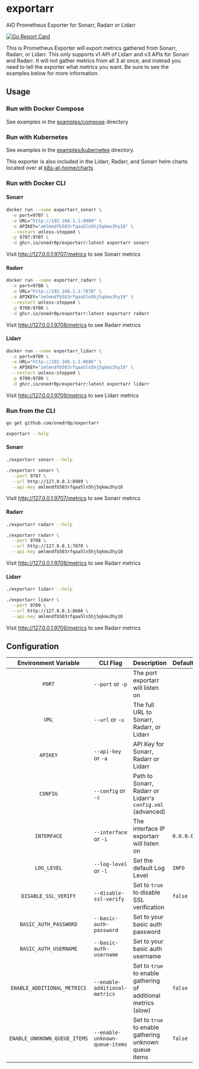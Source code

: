 # exportarr

AIO Prometheus Exporter for Sonarr, Radarr or Lidarr

[![Go Report Card](https://goreportcard.com/badge/github.com/onedr0p/exportarr)](https://goreportcard.com/report/github.com/onedr0p/exportarr)

This is Prometheus Exporter will export metrics gathered from Sonarr, Radarr, or Lidarr. This only supports v1 API of Lidarr and v3 APIs for Sonarr and Radarr. It will not gather metrics from all 3 at once, and instead you need to tell the exporter what metrics you want. Be sure to see the examples below for more information.

## Usage

### Run with Docker Compose

See examples in the [examples/compose](./examples/compose/) directory

### Run with Kubernetes

See examples in the [examples/kubernetes](./examples/kubernetes/) directory.

This exporter is also included in the Lidarr, Radarr, and Sonarr helm charts located over at [k8s-at-home/charts](https://github.com/k8s-at-home/charts)

### Run with Docker CLI

#### Sonarr
```bash
docker run --name exportarr_sonarr \
  -e port=9707 \
  -e URL="http://192.168.1.1:8989" \
  -e APIKEY="amlmndfb503rfqaa5ln5hj5qkmu3hy18" \
  --restart unless-stopped \
  -p 9707:9707 \
  -d ghcr.io/onedr0p/exportarr:latest exportarr sonarr
```

Visit http://127.0.0.1:9707/metrics to see Sonarr metrics

#### Radarr

```bash
docker run --name exportarr_radarr \
  -e port=9708 \
  -e URL="http://192.168.1.1:7878" \
  -e APIKEY="zmlmndfb503rfqaa5ln5hj5qkmu3hy19" \
  --restart unless-stopped \
  -p 9708:9708 \
  -d ghcr.io/onedr0p/exportarr:latest exportarr radarr
```

Visit http://127.0.0.1:9708/metrics to see Radarr metrics

#### Lidarr

```bash
docker run --name exportarr_lidarr \
  -e port=9709 \
  -e URL="http://192.168.1.1:8686" \
  -e APIKEY="zmlmndfb503rfqaa5ln5hj5qkmu3hy19" \
  --restart unless-stopped \
  -p 9709:9709 \
  -d ghcr.io/onedr0p/exportarr:latest exportarr lidarr
```

Visit http://127.0.0.1:9709/metrics to see Lidarr metrics

### Run from the CLI

```sh
go get github.com/onedr0p/exportarr

exportarr --help
```

#### Sonarr

```sh
./exportarr sonarr --help

./exportarr sonarr \
  --port 9707 \
  --url http://127.0.0.1:8989 \
  --api-key amlmndfb503rfqaa5ln5hj5qkmu3hy18
```

Visit http://127.0.0.1:9707/metrics to see Sonarr metrics

#### Radarr

```sh
./exportarr radarr --help

./exportarr radarr \
  --port 9708 \
  --url http://127.0.0.1:7878 \
  --api-key amlmndfb503rfqaa5ln5hj5qkmu3hy18
```

Visit http://127.0.0.1:9708/metrics to see Radarr metrics

#### Lidarr

```sh
./exportarr lidarr --help

./exportarr lidarr \
  --port 9709 \
  --url http://127.0.0.1:8686 \
  --api-key amlmndfb503rfqaa5ln5hj5qkmu3hy18
```

Visit http://127.0.0.1:9709/metrics to see Radarr metrics

## Configuration

|     Environment Variable     | CLI Flag                       | Description                                                    | Default   | Required |
|:----------------------------:|--------------------------------|----------------------------------------------------------------|-----------|:--------:|
|            `PORT`            | `--port` or `-p`               | The port exportarr will listen on                              |           |    ✅     |
|            `URL`             | `--url` or `-u`                | The full URL to Sonarr, Radarr, or Lidarr                      |           |    ✅     |
|           `APIKEY`           | `--api-key` or `-a`            | API Key for Sonarr, Radarr or Lidarr                           |           |    ❌     |
|           `CONFIG`           | `--config` or `-c`             | Path to Sonarr, Radarr or Lidarr's `config.xml` (advanced)     |           |    ❌     |
|         `INTERFACE`          | `--interface` or `-i`          | The interface IP exportarr will listen on                      | `0.0.0.0` |    ❌     |
|         `LOG_LEVEL`          | `--log-level` or `-l`          | Set the default Log Level                                      | `INFO`    |    ❌     |
|     `DISABLE_SSL_VERIFY`     | `--disable-ssl-verify`         | Set to `true` to disable SSL verification                      | `false`   |    ❌     |
|    `BASIC_AUTH_PASSWORD`     | `--basic-auth-password`        | Set to your basic auth password                                |           |    ❌     |
|    `BASIC_AUTH_USERNAME`     | `--basic-auth-username`        | Set to your basic auth username                                |           |    ❌     |
| `ENABLE_ADDITIONAL_METRICS`  | `--enable-additional-metrics`  | Set to `true` to enable gathering of additional metrics (slow) | `false`   |    ❌     |
| `ENABLE_UNKNOWN_QUEUE_ITEMS` | `--enable-unknown-queue-items` | Set to `true` to enable gathering unknown queue items          | `false`   |    ❌     |
